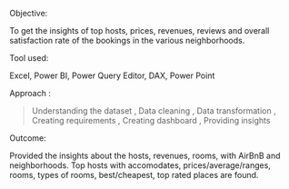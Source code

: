 Objective:

To get the insights of top hosts, prices, revenues, reviews and overall satisfaction rate of the bookings in the various neighborhoods.

Tool used:

Excel, Power BI, Power Query Editor, DAX, Power Point

Approach : 
 >Understanding the dataset ,
 >Data cleaning ,
 >Data transformation ,
 >Creating requirements ,
 >Creating dashboard ,
 >Providing insights

Outcome:

Provided the insights about the hosts, revenues, rooms, with AirBnB and neighborhoods. 
Top hosts with accomodates, prices/average/ranges, rooms, types of rooms, best/cheapest, top rated places are found.  

